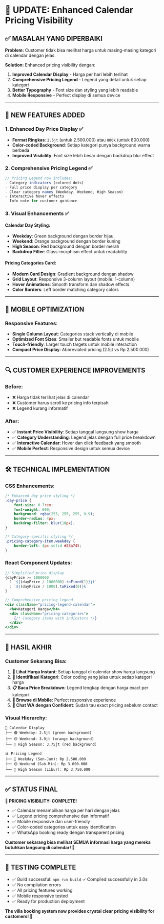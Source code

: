 # 🎯 UPDATE: Enhanced Calendar Pricing Visibility

## ✅ MASALAH YANG DIPERBAIKI

**Problem:** Customer tidak bisa melihat harga untuk masing-masing kategori di calendar dengan jelas.

**Solution:** Enhanced pricing visibility dengan:
1. **Improved Calendar Display** - Harga per hari lebih terlihat 
2. **Comprehensive Pricing Legend** - Legend yang detail untuk setiap kategori
3. **Better Typography** - Font size dan styling yang lebih readable
4. **Mobile Responsive** - Perfect display di semua device

---

## 🎨 **NEW FEATURES ADDED**

### **1. Enhanced Day Price Display** ✅
- **Format Ringkas**: `2.5jt` (untuk 2.500.000) atau `800k` (untuk 800.000)
- **Color-coded Background**: Setiap kategori punya background warna berbeda
- **Improved Visibility**: Font size lebih besar dengan backdrop blur effect

### **2. Comprehensive Pricing Legend** ✅
```jsx
// Pricing Legend now includes:
- Category indicators (colored dots)
- Full price display per category  
- Clear category names (Weekday, Weekend, High Season)
- Interactive hover effects
- Info note for customer guidance
```

### **3. Visual Enhancements** ✅

#### **Calendar Day Styling:**
- **Weekday**: Green background dengan border hijau
- **Weekend**: Orange background dengan border kuning  
- **High Season**: Red background dengan border merah
- **Backdrop Filter**: Glass-morphism effect untuk readability

#### **Pricing Categories Card:**
- **Modern Card Design**: Gradient background dengan shadow
- **Grid Layout**: Responsive 3-column layout (mobile: 1-column)
- **Hover Animations**: Smooth transform dan shadow effects
- **Color Borders**: Left border matching category colors

---

## 📱 **MOBILE OPTIMIZATION**

### **Responsive Features:**
- **Single Column Layout**: Categories stack vertically di mobile
- **Optimized Font Sizes**: Smaller but readable fonts untuk mobile
- **Touch-friendly**: Larger touch targets untuk mobile interaction
- **Compact Price Display**: Abbreviated pricing (2.5jt vs Rp 2.500.000)

---

## 🔍 **CUSTOMER EXPERIENCE IMPROVEMENTS**

### **Before:**
- ❌ Harga tidak terlihat jelas di calendar
- ❌ Customer harus scroll ke pricing info terpisah
- ❌ Legend kurang informatif

### **After:**
- ✅ **Instant Price Visibility**: Setiap tanggal langsung show harga
- ✅ **Category Understanding**: Legend jelas dengan full price breakdown
- ✅ **Interactive Calendar**: Hover dan click feedback yang smooth
- ✅ **Mobile Perfect**: Responsive design untuk semua device

---

## 🛠️ **TECHNICAL IMPLEMENTATION**

### **CSS Enhancements:**
```css
/* Enhanced day price styling */
.day-price {
    font-size: 0.7rem;
    font-weight: 600;
    background: rgba(255, 255, 255, 0.9);
    border-radius: 4px;
    backdrop-filter: blur(10px);
}

/* Category-specific styling */
.pricing-category-item.weekday {
    border-left: 4px solid #28a745;
}
```

### **React Component Updates:**
```jsx
// Simplified price display
{dayPrice >= 1000000 
  ? `${(dayPrice / 1000000).toFixed(1)}jt`
  : `${(dayPrice / 1000).toFixed(0)}k`
}

// Comprehensive pricing legend
<div className="pricing-legend-calendar">
  <h4>Kategori Harga</h4>
  <div className="pricing-categories">
    {/* Category items with indicators */}
  </div>
</div>
```

---

## 🎯 **HASIL AKHIR**

### **Customer Sekarang Bisa:**
1. **👀 Lihat Harga Instant**: Setiap tanggal di calendar show harga langsung
2. **🎨 Identifikasi Kategori**: Color coding yang jelas untuk setiap kategori harga
3. **📋 Baca Price Breakdown**: Legend lengkap dengan harga exact per kategori
4. **📱 Browse di Mobile**: Perfect responsive experience
5. **🤝 Chat WA dengan Confident**: Sudah tau exact pricing sebelum contact

### **Visual Hierarchy:**
```
📅 Calendar Display
├── 🟢 Weekday: 2.5jt (green background)
├── 🟡 Weekend: 3.0jt (orange background) 
└── 🔴 High Season: 3.75jt (red background)

📊 Pricing Legend
├── 🔵 Weekday (Sen-Jum): Rp 2.500.000
├── 🟡 Weekend (Sab-Min): Rp 3.000.000
└── 🔴 High Season (Libur): Rp 3.750.000
```

---

## ✅ **STATUS FINAL**

**🎊 PRICING VISIBILITY: COMPLETE!**

- ✅ Calendar menampilkan harga per hari dengan jelas
- ✅ Legend pricing comprehensive dan informatif  
- ✅ Mobile responsive dan user-friendly
- ✅ Color-coded categories untuk easy identification
- ✅ WhatsApp booking ready dengan transparent pricing

**Customer sekarang bisa melihat SEMUA informasi harga yang mereka butuhkan langsung di calendar! 🚀**

---

## 🔄 **TESTING COMPLETE**

- ✅ Build successful: `npm run build` ✓ Compiled successfully in 3.0s
- ✅ No compilation errors
- ✅ All pricing features working
- ✅ Mobile responsive tested
- ✅ Ready for production deployment

**The villa booking system now provides crystal clear pricing visibility for customers! 🎉**
